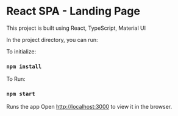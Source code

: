# React SPA - Landing Page

This project is built using React, TypeScript, Material UI


In the project directory, you can run:


To initialize:
### `npm install`


To Run:
### `npm start`

Runs the app
Open [http://localhost:3000](http://localhost:3000) to view it in the browser.
